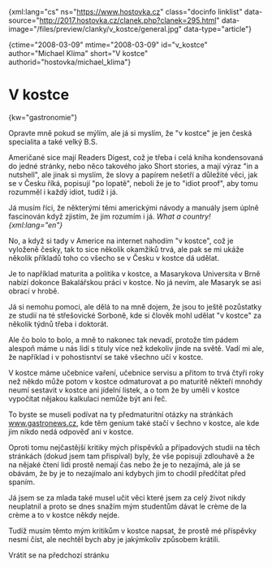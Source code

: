 
{xml:lang="cs" ns="https://www.hostovka.cz" class="docinfo linklist" data-source="http://2017.hostovka.cz/clanek.php?clanek=295.html" data-image="/files/preview/clanky/v_kostce/general.jpg" data-type="article"}

{ctime="2008-03-09" mtime="2008-03-09" id="v\_kostce" author="Michael Klíma" short="V kostce" authorid="hostovka/michael\_klima"}

# V kostce

<!-- generated attribute kw by user_udpatekw.sh on 2019-04-16, do not edit -->

{kw="gastronomie"}

Opravte mně pokud se mýlím, ale já si myslím, že "v kostce" je jen česká specialita a také velký B.S.

Američané sice mají Readers Digest, což je třeba i celá kniha kondensovaná do jedné stránky, nebo něco takového jako Short stories, a mají výraz "in a nutshell", ale jinak si myslím, že slovy a papírem nešetří a důležité věci, jak se v Česku říká, popisují "po lopatě", neboli že je to "idiot proof", aby tomu rozumměl i každý idiot, tudíž i já.

Já musím říci, že některými těmi americkými návody a manuály jsem úplně fascinován když zjistím, že jim rozumím i já. _What a country! {xml:lang="en"}_

No, a když si tady v Americe na internet nahodím "v kostce", což je vyloženě česky, tak to sice několik okamžiků trvá, ale pak se mi ukáže několik příkladů toho co všecho se v Česku v kostce dá udělat.

Je to například maturita a politika v kostce, a Masarykova Universita v Brně nabízí dokonce Bakalářskou práci v kostce. No já nevím, ale Masaryk se asi obrací v hrobě.

Já si nemohu pomoci, ale dělá to na mně dojem, že jsou to ještě pozůstatky ze studií na té střešovické Sorboně, kde si člověk mohl udělat "v kostce" za několik týdnů třeba i doktorát.

Ale čo bolo to bolo, a mně to nakonec tak nevadí, protože tím pádem alespoň máme u nás lidí s tituly více než kdekoliv jinde na světě. Vadí mi ale, že například i v pohostisntví se také všechno učí v kostce.

V kostce máme učebnice vaření, učebnice servisu a přitom to trvá čtyři roky než někdo může potom v kostce odmaturovat a po maturitě někteří mnohdy neumí sestavit v kostce ani jídelní lístek, a o tom že by uměli v kostce vypočítat nějakou kalkulaci nemůže být ani řeč.

To byste se museli podívat na ty předmaturitní otázky na stránkách www.gastronews.cz, kde těm genium také stačí v šechno v kostce, ale kde jim nikdo nedá odpověď ani v kostce.

Oproti tomu nejčastější kritiky mých příspěvků a případových studii na těch stránkách (dokud jsem tam přispíval) byly, že vše popisuji zdlouhavě a že na nějaké čtení lidi prostě nemají čas nebo že je to nezajímá, ale já se obávám, že by je to nezajímalo ani kdybych jim to chodil předčítat před spaním.

Já jsem se za mlada také musel učit věci které jsem za celý život nikdy neuplatnil a proto se dnes snažím mým studentům dávat le crème de la crème a to v kostce někdy nejde.

Tudíž musím těmto mým kritikům v kostce napsat, že prostě mé příspěvky nesmí číst, ale nechtěl bych aby je jakýmkoliv způsobem krátili.

Vrátit se na předchozí stránku

